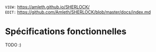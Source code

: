 ```VIEW:``` https://amleth.github.io/SHERLOCK/ <br/>
```EDIT:``` https://github.com/Amleth/SHERLOCK/blob/master/docs/index.md

# Spécifications fonctionnelles

TODO :)
